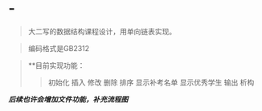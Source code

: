 # -
> 大二写的数据结构课程设计，用单向链表实现。

> 编码格式是GB2312    

> **目前实现功能：    
> > 初始化
> > 插入
> > 修改
> > 删除
> > 排序
> > 显示补考名单
> > 显示优秀学生
> > 输出
> > 析构

***后续也许会增加文件功能，补充流程图***
